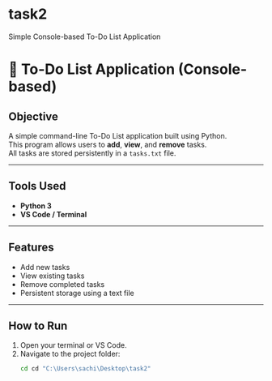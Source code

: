 # task2
Simple Console-based To-Do List Application
# 🧾 To-Do List Application (Console-based)

##  Objective
A simple command-line To-Do List application built using Python.  
This program allows users to **add**, **view**, and **remove** tasks.  
All tasks are stored persistently in a `tasks.txt` file.

---

##  Tools Used
- **Python 3**
- **VS Code / Terminal**

---

##  Features
- Add new tasks  
- View existing tasks  
- Remove completed tasks  
- Persistent storage using a text file  

---

##  How to Run
1. Open your terminal or VS Code.  
2. Navigate to the project folder:  
   ```bash
   cd cd "C:\Users\sachi\Desktop\task2"

